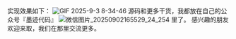 实现效果如下：
![GIF 2025-9-3 8-34-46](https://github.com/user-attachments/assets/7c2c7d0c-dbf8-43d3-96e3-9257726d0a37)
源码和更多干货，我都放在自己的公众号『墨迹代码』
![微信图片_20250902165529_24_254](https://github.com/user-attachments/assets/67276998-04a3-4577-ae8a-c4eaf1bfaf68)
里了。 感兴趣的朋友欢迎来取，我们在那里交流更多。

